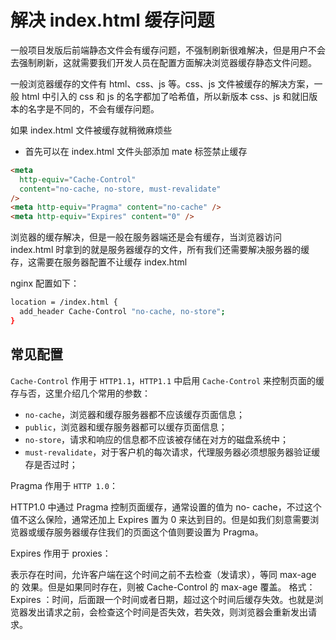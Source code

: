 # 解决 index.html 缓存问题

一般项目发版后前端静态文件会有缓存问题，不强制刷新很难解决，但是用户不会去强制刷新，这就需要我们开发人员在配置方面解决浏览器缓存静态文件问题。

一般浏览器缓存的文件有 html、css、js 等。css、js 文件被缓存的解决方案，一般 html 中引入的 css 和 js 的名字都加了哈希值，所以新版本 css、js 和就旧版本的名字是不同的，不会有缓存问题。

如果 index.html 文件被缓存就稍微麻烦些

- 首先可以在 index.html 文件头部添加 mate 标签禁止缓存

```html
<meta
  http-equiv="Cache-Control"
  content="no-cache, no-store, must-revalidate"
/>
<meta http-equiv="Pragma" content="no-cache" />
<meta http-equiv="Expires" content="0" />
```

浏览器的缓存解决，但是一般在服务器端还是会有缓存，当浏览器访问 index.html 时拿到的就是服务器缓存的文件，所有我们还需要解决服务器的缓存，这需要在服务器配置不让缓存 index.html

nginx 配置如下：

```sh
location = /index.html {
  add_header Cache-Control "no-cache, no-store";
}
```

## 常见配置

`Cache-Control` 作用于 `HTTP1.1`，`HTTP1.1` 中启用 `Cache-Control` 来控制页面的缓存与否，这里介绍几个常用的参数：

- `no-cache`，浏览器和缓存服务器都不应该缓存页面信息；
- `public`，浏览器和缓存服务器都可以缓存页面信息；
- `no-store`，请求和响应的信息都不应该被存储在对方的磁盘系统中；
- `must-revalidate`，对于客户机的每次请求，代理服务器必须想服务器验证缓存是否过时；

Pragma 作用于 `HTTP 1.0`：

HTTP1.0 中通过 Pragma 控制页面缓存，通常设置的值为 no- cache，不过这个值不这么保险，通常还加上 Expires 置为 0 来达到目的。但是如我们刻意需要浏览器或缓存服务器缓存住我们的页面这个值则要设置为 Pragma。

Expires 作用于 proxies：

表示存在时间，允许客户端在这个时间之前不去检查（发请求），等同 max-age 的 效果。但是如果同时存在，则被 Cache-Control 的 max-age 覆盖。 格式： Expires ：时间，后面跟一个时间或者日期，超过这个时间后缓存失效。也就是浏览器发出请求之前，会检查这个时间是否失效，若失效，则浏览器会重新发出请求。
